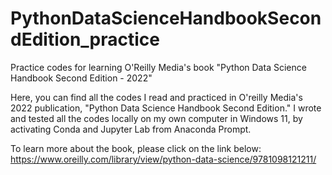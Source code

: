 # PythonDataScienceHandbookSecondEdition_practice
Practice codes for learning O'Reilly Media's book "Python Data Science Handbook Second Edition - 2022"

Here, you can find all the codes I read and practiced in O'reilly Media's 2022 publication, "Python Data Science Handbook Second Edition." I wrote and tested all the codes locally on my own computer in Windows 11, by activating Conda and Jupyter Lab from Anaconda Prompt. 

To learn more about the book, please click on the link below: https://www.oreilly.com/library/view/python-data-science/9781098121211/
